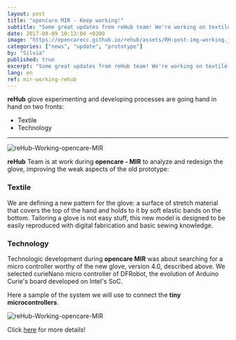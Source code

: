 ```yaml
---
layout: post
title: "opencare MIR - Keep working!"
subtitle: "Some great updates from reHub team! We're working on textile & tech."
date: 2017-08-09 10:13:04 +0200
image: "https://opencarecc.github.io/rehub/assets/RH-post-img-working.jpg"
categories: ["news", "update", "prototype"]
by: "Silvia"
published: true
excerpt: "Some great updates from reHub team! We're working on textile & tech."
lang: en
ref: mir-working-rehub
---
```


<b>reHub</b> glove experimenting and developing processes are going hand in hand on two fronts:

* Textile
* Technology

***

<img src="https://opencarecc.github.io/rehub/assets/RH-post-img-working-02.jpg" alt="reHub-Working-opencare-MIR">

<b>reHub</b> Team is at work during <b>opencare - MIR</b> to analyze and redesign the glove, improving the weak aspects of the old prototype:

### Textile
We are defining a new pattern for the glove: a surface of stretch material that covers the top of the hand and holds to it by soft elastic bands on the bottom. Tailoring a glove is not easy stuff, this new model is designed to be easily reproduced with digital fabrication and basic sewing knowledge.

### Technology
Technologic development during <b>opencare MIR</b> was about searching for a micro controller worthy of the new glove, version 4.0, described above.
We selected curieNano micro controller of DFRobot, the evolution of Arduino Curie's board developed on Intel's SoC.

Here a sample of the system we will use to connect the <b>tiny microcontrollers</b>.

<img src="https://opencarecc.github.io/rehub/assets/RH-post-img-working-03.jpg" alt="reHub-Working-opencare-MIR">

Click [here](https://edgeryders.eu/t/rehub--working-on-textile-tech/6677) for more details!
